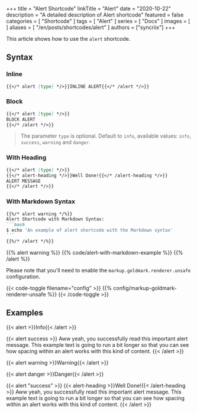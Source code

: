 +++
title = "Alert Shortcode"
linkTitle = "Alert"
date = "2020-10-22"
description = "A detailed description of Alert shortcode"
featured = false
categories = [
  "Shortcode"
]
tags = [
  "Alert"
]
series = [
  "Docs"
]
images = [
]
aliases = [
  "/en/posts/shortcodes/alert"
]
authors = ["syncriix"]
+++

This article shows how to use the `alert` shortcode.

<!--more-->

## Syntax

### Inline

```markdown
{{</* alert [type] */>}}INLINE ALERT{{</* /alert */>}}
```

### Block

```markdown
{{</* alert [type] */>}}
BLOCK ALERT
{{</* /alert */>}}
```

> The parameter `type` is optional. Default to `info`, available values: `info`, `success`, `warning` and `danger`.

### With Heading

```markdown
{{</* alert [type] */>}}
{{</* alert-heading */>}}Well Done!{{</* /alert-heading */>}}
ALERT MESSAGE
{{</* /alert */>}}
```

### With Markdown Syntax

````markdown
{{%/* alert warning */%}}
Alert Shortcode with Markdown Syntax:
```bash
$ echo 'An example of alert shortcode with the Markdown syntax'
```
{{%/* /alert */%}}
````

{{% alert warning %}}
{{% code/alert-with-markdown-example %}}
{{% /alert %}}

Please note that you'll need to enable the `markup.goldmark.renderer.unsafe` configuration.

{{< code-toggle filename="config" >}}
{{% config/markup-goldmark-renderer-unsafe %}}
{{< /code-toggle >}}

## Examples

{{< alert >}}Info{{< /alert >}}

{{< alert success >}}
  Aww yeah, you successfully read this important alert message. This example text is going to run a bit longer so that you can see how spacing within an alert works with this kind of content.
{{< /alert >}}

{{< alert warning >}}Warning{{< /alert >}}

{{< alert danger >}}Danger{{< /alert >}}

{{< alert "success" >}}
  {{< alert-heading >}}Well Done!{{< /alert-heading >}}
  Aww yeah, you successfully read this important alert message. This example text is going to run a bit longer so that you can see how spacing within an alert works with this kind of content.
{{< /alert >}}
